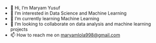 - 👋 Hi, I’m Maryam Yusuf
- 👀 I’m interested in Data Science and Machine Learning
- 🌱 I’m currently learning Machine Learning
- 💞️ I’m looking to collaborate on data analysis and machine learning projects
- 📫 How to reach me on maryamlola998@gmail.com

<!---
mayrealyam/mayrealyam is a ✨ special ✨ repository because its `README.md` (this file) appears on your GitHub profile.
You can click the Preview link to take a look at your changes.
--->

